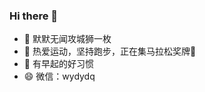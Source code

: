 ### Hi there 👋
- 🔭 默默无闻攻城狮一枚
- 🌱 热爱运动，坚持跑步，正在集马拉松奖牌🏅
- 👯 有早起的好习惯
- 😄 微信：wydydq
<!--
**wydydq/wydydq** is a ✨ _special_ ✨ repository because its `README.md` (this file) appears on your GitHub profile.

Here are some ideas to get you started:

- 🔭 I’m currently working on ...
- 🌱 I’m currently learning ...
- 👯 I’m looking to collaborate on ...
- 🤔 I’m looking for help with ...
- 💬 Ask me about ...
- 📫 How to reach me: ...
- 😄 Pronouns: ...
- ⚡ Fun fact: ...
-->
